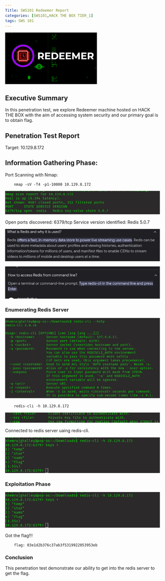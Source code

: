 ```yaml
---
Title: SWS101 Redeemer Report
categories: [SWS101,HACK THE BOX TIER_1]
tags: SWS 101
---
```


![redeemer](/assets/img/redeemer/redeeme.png)

## Executive Summary
In this penetration test, we explore Redeemer machine hosted on HACK THE BOX with the aim of accessing system security and our primary goal is to obtain flag. 

## Penetration Test Report

Target: 10.129.8.172

## Information Gathering Phase:
Port Scanning with Nmap:


        nmap -sV -T4 -p1-10000 10.129.8.172


![nmap](/assets/img/redeemer/redeemernmap.png)

Open ports discovered: 6379/tcp
Service version identified: Redis 5.0.7

![redis](/assets/img/redeemer/redis.png)


![redis cli](/assets/img/redeemer/rediscli.png)

### Enumerating Redis Server

![redis --help](/assets/img/redeemer/redishelp.png)


        redis-cli -h 10.129.8.172


![redis key](/assets/img/redeemer/rediskey.png)
  
Connected to redis server uaing redis-cli.

![key *](/assets/img/redeemer/redeemerlist.png)

### Exploitation Phase

![flag](/assets/img/redeemer/redeemerlist.png)

Got the flag!!!


        flag: 03e1d2b376c37ab3f5319922053953eb


### Conclusion 

This penetration test demonstrate our ability to get into the redis server to get the flag.